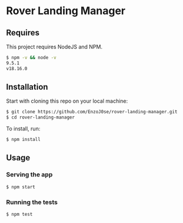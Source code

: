 # Rover Landing Manager

## Requires

This project requires NodeJS and NPM.
```sh
$ npm -v && node -v
9.5.1
v18.16.0
```

## Installation

Start with cloning this repo on your local machine:

```sh
$ git clone https://github.com/EnzoJ0se/rover-landing-manager.git
$ cd rover-landing-manager
```

To install, run:

```sh
$ npm install 
```

## Usage

### Serving the app

```sh
$ npm start
```

### Running the tests

```sh
$ npm test
```
